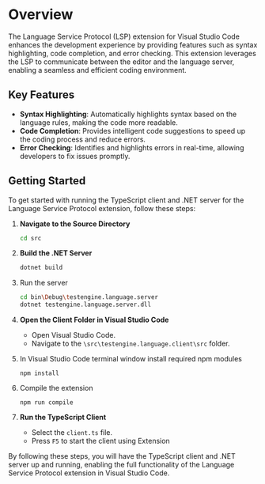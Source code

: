 # Overview

The Language Service Protocol (LSP) extension for Visual Studio Code enhances the development experience by providing features such as syntax highlighting, code completion, and error checking. This extension leverages the LSP to communicate between the editor and the language server, enabling a seamless and efficient coding environment.

## Key Features
- **Syntax Highlighting**: Automatically highlights syntax based on the language rules, making the code more readable.
- **Code Completion**: Provides intelligent code suggestions to speed up the coding process and reduce errors.
- **Error Checking**: Identifies and highlights errors in real-time, allowing developers to fix issues promptly.

## Getting Started

To get started with running the TypeScript client and .NET server for the Language Service Protocol extension, follow these steps:

1. **Navigate to the Source Directory**
   ```bash
   cd src
   ```

2. **Build the .NET Server**
   ```bash
   dotnet build
   ```

3. Run the server

    ```bash
    cd bin\Debug\testengine.language.server
    dotnet testengine.language.server.dll
    ```

4. **Open the Client Folder in Visual Studio Code**
   - Open Visual Studio Code.
   - Navigate to the `\src\testengine.language.client\src` folder.

5. In Visual Studio Code terminal window install required npm modules

   ```pwsh
   npm install
   ```

6. Compile the extension

   ```pwsh
   npm run compile
   ```

5. **Run the TypeScript Client**
   - Select the `client.ts` file.
   - Press `F5` to start the client using Extension 

By following these steps, you will have the TypeScript client and .NET server up and running, enabling the full functionality of the Language Service Protocol extension in Visual Studio Code.
